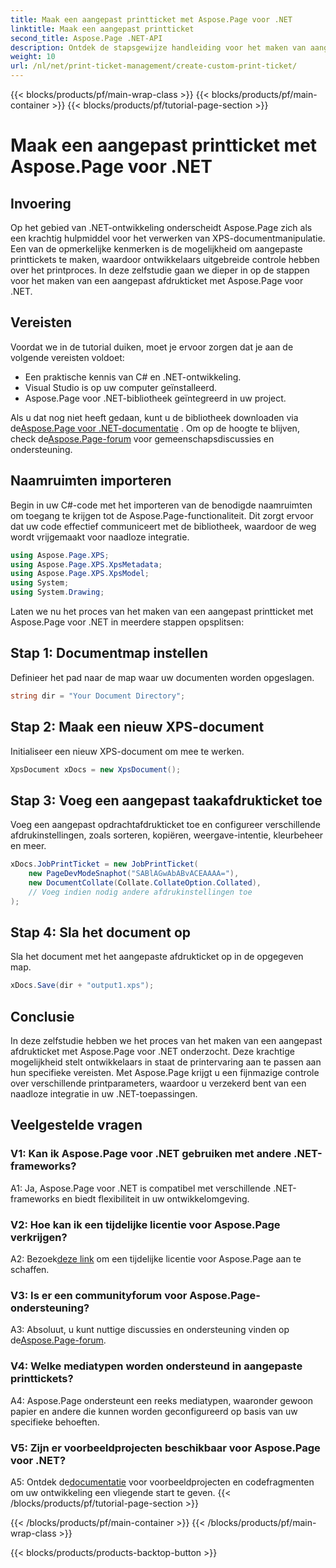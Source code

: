 ```yaml
---
title: Maak een aangepast printticket met Aspose.Page voor .NET
linktitle: Maak een aangepast printticket
second_title: Aspose.Page .NET-API
description: Ontdek de stapsgewijze handleiding voor het maken van aangepaste printtickets met Aspose.Page voor .NET. Pas uw printervaring aan met fijnmazige controle.
weight: 10
url: /nl/net/print-ticket-management/create-custom-print-ticket/
---
```


{{< blocks/products/pf/main-wrap-class >}}
{{< blocks/products/pf/main-container >}}
{{< blocks/products/pf/tutorial-page-section >}}

# Maak een aangepast printticket met Aspose.Page voor .NET

## Invoering

Op het gebied van .NET-ontwikkeling onderscheidt Aspose.Page zich als een krachtig hulpmiddel voor het verwerken van XPS-documentmanipulatie. Een van de opmerkelijke kenmerken is de mogelijkheid om aangepaste printtickets te maken, waardoor ontwikkelaars uitgebreide controle hebben over het printproces. In deze zelfstudie gaan we dieper in op de stappen voor het maken van een aangepast afdrukticket met Aspose.Page voor .NET.

## Vereisten

Voordat we in de tutorial duiken, moet je ervoor zorgen dat je aan de volgende vereisten voldoet:

- Een praktische kennis van C# en .NET-ontwikkeling.
- Visual Studio is op uw computer geïnstalleerd.
- Aspose.Page voor .NET-bibliotheek geïntegreerd in uw project.

 Als u dat nog niet heeft gedaan, kunt u de bibliotheek downloaden via de[Aspose.Page voor .NET-documentatie](https://reference.aspose.com/page/net/) . Om op de hoogte te blijven, check de[Aspose.Page-forum](https://forum.aspose.com/c/page/39) voor gemeenschapsdiscussies en ondersteuning.

## Naamruimten importeren

Begin in uw C#-code met het importeren van de benodigde naamruimten om toegang te krijgen tot de Aspose.Page-functionaliteit. Dit zorgt ervoor dat uw code effectief communiceert met de bibliotheek, waardoor de weg wordt vrijgemaakt voor naadloze integratie.

```csharp
using Aspose.Page.XPS;
using Aspose.Page.XPS.XpsMetadata;
using Aspose.Page.XPS.XpsModel;
using System;
using System.Drawing;
```

Laten we nu het proces van het maken van een aangepast printticket met Aspose.Page voor .NET in meerdere stappen opsplitsen:

## Stap 1: Documentmap instellen

Definieer het pad naar de map waar uw documenten worden opgeslagen.

```csharp
string dir = "Your Document Directory";
```

## Stap 2: Maak een nieuw XPS-document

Initialiseer een nieuw XPS-document om mee te werken.

```csharp
XpsDocument xDocs = new XpsDocument();
```

## Stap 3: Voeg een aangepast taakafdrukticket toe

Voeg een aangepast opdrachtafdrukticket toe en configureer verschillende afdrukinstellingen, zoals sorteren, kopiëren, weergave-intentie, kleurbeheer en meer.

```csharp
xDocs.JobPrintTicket = new JobPrintTicket(
    new PageDevModeSnaphot("SABlAGwAbABvACEAAAA="),
    new DocumentCollate(Collate.CollateOption.Collated),
    // Voeg indien nodig andere afdrukinstellingen toe
);
```

## Stap 4: Sla het document op

Sla het document met het aangepaste afdrukticket op in de opgegeven map.

```csharp
xDocs.Save(dir + "output1.xps");
```

## Conclusie

In deze zelfstudie hebben we het proces van het maken van een aangepast afdrukticket met Aspose.Page voor .NET onderzocht. Deze krachtige mogelijkheid stelt ontwikkelaars in staat de printervaring aan te passen aan hun specifieke vereisten. Met Aspose.Page krijgt u een fijnmazige controle over verschillende printparameters, waardoor u verzekerd bent van een naadloze integratie in uw .NET-toepassingen.

## Veelgestelde vragen

### V1: Kan ik Aspose.Page voor .NET gebruiken met andere .NET-frameworks?

A1: Ja, Aspose.Page voor .NET is compatibel met verschillende .NET-frameworks en biedt flexibiliteit in uw ontwikkelomgeving.

### V2: Hoe kan ik een tijdelijke licentie voor Aspose.Page verkrijgen?

 A2: Bezoek[deze link](https://purchase.aspose.com/temporary-license/) om een tijdelijke licentie voor Aspose.Page aan te schaffen.

### V3: Is er een communityforum voor Aspose.Page-ondersteuning?

 A3: Absoluut, u kunt nuttige discussies en ondersteuning vinden op de[Aspose.Page-forum](https://forum.aspose.com/c/page/39).

### V4: Welke mediatypen worden ondersteund in aangepaste printtickets?

A4: Aspose.Page ondersteunt een reeks mediatypen, waaronder gewoon papier en andere die kunnen worden geconfigureerd op basis van uw specifieke behoeften.

### V5: Zijn er voorbeeldprojecten beschikbaar voor Aspose.Page voor .NET?

 A5: Ontdek de[documentatie](https://reference.aspose.com/page/net/) voor voorbeeldprojecten en codefragmenten om uw ontwikkeling een vliegende start te geven.
{{< /blocks/products/pf/tutorial-page-section >}}

{{< /blocks/products/pf/main-container >}}
{{< /blocks/products/pf/main-wrap-class >}}

{{< blocks/products/products-backtop-button >}}
